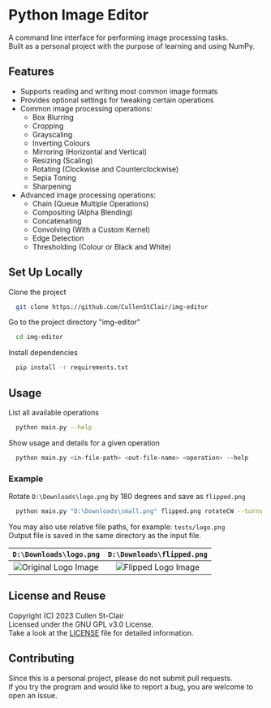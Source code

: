 
# Python Image Editor

A command line interface for performing image processing tasks.  
Built as a personal project with the purpose of learning and using NumPy.

## Features

- Supports reading and writing most common image formats
- Provides optional settings for tweaking certain operations
- Common image processing operations:
  - Box Blurring
  - Cropping
  - Grayscaling
  - Inverting Colours
  - Mirroring (Horizontal and Vertical)
  - Resizing (Scaling)
  - Rotating (Clockwise and Counterclockwise)
  - Sepia Toning
  - Sharpening
- Advanced image processing operations:
  - Chain (Queue Multiple Operations)
  - Compositing (Alpha Blending)
  - Concatenating
  - Convolving (With a Custom Kernel)
  - Edge Detection
  - Thresholding (Colour or Black and White)

## Set Up Locally

Clone the project

```bash
  git clone https://github.com/CullenStClair/img-editor
```

Go to the project directory "img-editor"

```bash
  cd img-editor
```

Install dependencies

```bash
  pip install -r requirements.txt
```

## Usage

List all available operations

```bash
  python main.py --help
```

Show usage and details for a given operation

```bash
  python main.py <in-file-path> <out-file-name> <operation> --help
```

### Example

Rotate `D:\Downloads\logo.png` by 180 degrees and save as `flipped.png`

```bash
  python main.py "D:\Downloads\small.png" flipped.png rotateCW --turns 2
```

You may also use relative file paths, for example:  `tests/logo.png`  
Output file is saved in the same directory as the input file.

`D:\Downloads\logo.png`  |  `D:\Downloads\flipped.png`
:-------------------------:|:-------------------------:
![Original Logo Image](https://i.imgur.com/cKBXnKi.png) | ![Flipped Logo Image](https://i.imgur.com/OBnyQbF.png)

## License and Reuse

Copyright (C) 2023  Cullen St-Clair  
Licensed under the GNU GPL v3.0 License.  
Take a look at the [LICENSE](https://github.com/CullenStClair/img-editor/blob/master/LICENSE) file for detailed information.

## Contributing

Since this is a personal project, please do not submit pull requests.  
If you try the program and would like to report a bug, you are welcome to open an issue.

